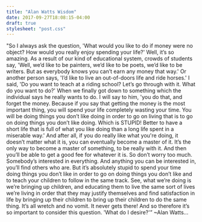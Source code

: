 ```yaml
---
title: "Alan Watts Wisdom"
date: 2017-09-27T18:08:15-04:00
draft: true
stylesheet: "post.css"
---
```


"So I always ask the question, 'What would you like to do if money were no object? How would you really enjoy spending your life?'
Well, it’s so amazing. As a result of our kind of educational system, crowds of students say, 'Well, we’d like to be painters, we’d like to be poets, we’d like to be writers. But as everybody knows you can’t earn any money that way.'
Or another person says, 'I’d like to live an out-of-doors life and ride horses.'
I said, 'Do you want to teach at a riding school? Let’s go through with it. What do you want to do?'
When we finally got down to something which the individual says he really wants to do. I will say to him, 'you do that, and forget the money. Because if you say that getting the money is the most important thing, you will spend your life completely wasting your time. You will be doing things you don’t like doing in order to go on living that is to go on doing things you don’t like doing. Which is STUPID! Better to have a short life that is full of what you like doing than a long life spent in a miserable way.'
And after all, if you do really like what you're doing, it doesn’t matter what it is, you can eventually become a master of it. It’s the only way to become a master of something, to be really with it. And then you’ll be able to get a good fee for whatever it is. So don’t worry too much. Somebody’s interested in everything. And anything you can be interested in, you’ll find others who are.
But it’s absolutely stupid to spend your time doing things you don’t like in order to go on doing things you don’t like and to teach your children to follow in the same track. See, what we’re doing is we’re bringing up children, and educating them to live the same sort of lives we’re living in order that they may justify themselves and find satisfaction in life by bringing up their children to bring up their children to do the same thing. It’s all wretch and no vomit. It never gets there!
And so therefore it’s so important to consider this question. 'What do I desire?'” ~Alan Watts...